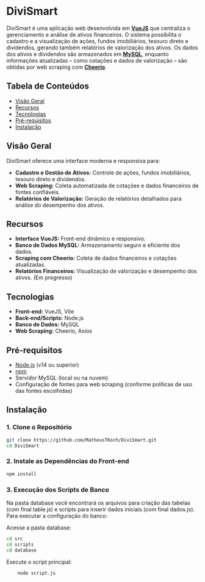 # DiviSmart

DiviSmart é uma aplicação web desenvolvida em [**VueJS**](https://vuejs.org/) que centraliza o gerenciamento e análise de ativos financeiros. O sistema possibilita o cadastro e a visualização de ações, fundos imobiliários, tesouro direto e dividendos, gerando também relatórios de valorização dos ativos. Os dados dos ativos e dividendos são armazenados em [**MySQL**](https://www.mysql.com/), enquanto informações atualizadas – como cotações e dados de valorização – são obtidas por web scraping com [**Cheerio**](https://cheerio.js.org/).

## Tabela de Conteúdos

- [Visão Geral](#visão-geral)
- [Recursos](#recursos)
- [Tecnologias](#tecnologias)
- [Pré-requisitos](#pré-requisitos)
- [Instalação](#instalação)

## Visão Geral

DiviSmart oferece uma interface moderna e responsiva para:

- **Cadastro e Gestão de Ativos:** Controle de ações, fundos imobiliários, tesouro direto e dividendos.
- **Web Scraping:** Coleta automatizada de cotações e dados financeiros de fontes confiáveis.
- **Relatórios de Valorização:** Geração de relatórios detalhados para análise do desempenho dos ativos.

## Recursos

- **Interface VueJS:** Front-end dinâmico e responsivo.
- **Banco de Dados MySQL:** Armazenamento seguro e eficiente dos dados.
- **Scraping com Cheerio:** Coleta de dados financeiros e cotações atualizadas.
- **Relatórios Financeiros:** Visualização de valorização e desempenho dos ativos. (Em progresso)

## Tecnologias

- **Front-end:** VueJS, Vite
- **Back-end/Scripts:** Node.js
- **Banco de Dados:** MySQL
- **Web Scraping:** Cheerio, Axios

## Pré-requisitos

- [Node.js](https://nodejs.org/) (v14 ou superior)
- [npm](https://www.npmjs.com/)
- Servidor MySQL (local ou na nuvem)
- Configuração de fontes para web scraping (conforme políticas de uso das fontes escolhidas)

## Instalação

### 1. Clone o Repositório

```bash
git clone https://github.com/MatheusTKoch/DiviSmart.git
cd DiviSmart
```

### 2. Instale as Dependências do Front-end

```bash
npm install
```

### 3. Execução dos Scripts de Banco

Na pasta database você encontrará os arquivos para criação das tabelas (com final table.js) e scripts para inserir dados iniciais (com final dados.js). Para executar a configuração do banco:

Acesse a pasta database:

```bash
cd src
cd scripts
cd database
```

Execute o script principal:

```bash
    node script.js
```